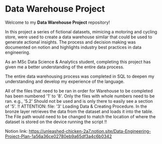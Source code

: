 # Data Warehouse Project

Welcome to my **Data Warehouse Project** repository!

In this project a series of fictional datasets, mimicing a motoring and cycling store, were used to create a data warehouse similar that could be used to generate actional insights. The process and decision making was documented on notion and highlights industry best practices in data engineering.

As an MSc Data Science & Analytics student, completing this project has given me a better understanding of the entire data process.

The entire data warehousing process was completed in SQL to deepen my understanding and develop my experience of the language.

All of the files that need to be ran in order for Warehouse to be completed has been numbered '1' to '8'. Only the files with whole numbers need to be ran. e.g., '5.2' Should not be used and is only there to easily see a section of '5'.
!! ATTENTION:  file: '3' Loading Data & Creating Procedure. In the bronze layer retrieves the data from the dataset and loads it into the table. The File path would need to be changed to match the location of where the dataset is stored on the device running the script !!

Notion link: https://unleashed-chicken-2a7.notion.site/Data-Engineering-Project-Plan-1a56a36ce02780eb9a65df3a4c6b0342

